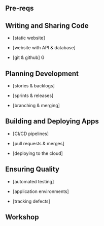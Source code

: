 

## Pre-reqs

## Writing and Sharing Code

- [static website]

- [website with API & database]

- [git & github]
G

## Planning Development

- [stories & backlogs]

- [sprints & releases]

- [branching & merging]

## Building and Deploying Apps

- [CI/CD pipelines]

- [pull requests & merges]

- [deploying to the cloud]


## Ensuring Quality

- [automated testing]

- [application environments]

- [tracking defects]


## Workshop
